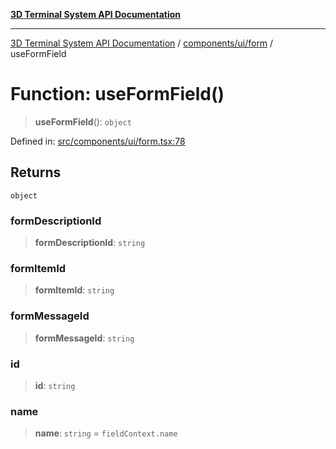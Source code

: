 [**3D Terminal System API Documentation**](../../../../README.md)

***

[3D Terminal System API Documentation](../../../../README.md) / [components/ui/form](../README.md) / useFormField

# Function: useFormField()

> **useFormField**(): `object`

Defined in: [src/components/ui/form.tsx:78](https://github.com/Dicommunitas/ThreeJS_Terminal_3D/blob/7f008de5f667c67ad17e0952a263ff2bb1038f7c/src/components/ui/form.tsx#L78)

## Returns

`object`

### formDescriptionId

> **formDescriptionId**: `string`

### formItemId

> **formItemId**: `string`

### formMessageId

> **formMessageId**: `string`

### id

> **id**: `string`

### name

> **name**: `string` = `fieldContext.name`
